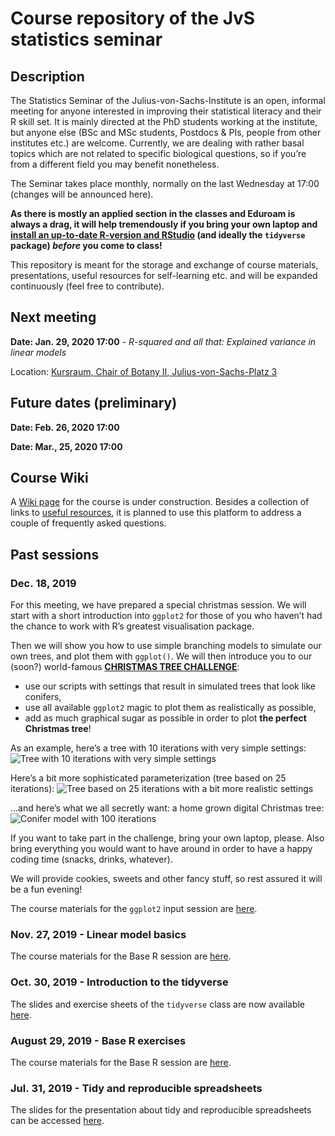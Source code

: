 Course repository of the JvS statistics seminar
================

## Description

The Statistics Seminar of the Julius-von-Sachs-Institute is an open,
informal meeting for anyone interested in improving their statistical
literacy and their R skill set. It is mainly directed at the PhD
students working at the institute, but anyone else (BSc and MSc
students, Postdocs & PIs, people from other institutes etc.) are
welcome. Currently, we are dealing with rather basal topics which are
not related to specific biological questions, so if you’re from a
different field you may benefit nonetheless.

The Seminar takes place monthly, normally on the last Wednesday at 17:00
(changes will be announced here).

**As there is mostly an applied section in the classes and Eduroam is
always a drag, it will help tremendously if you bring your own laptop
and [install an up-to-date R-version and
RStudio](https://rstudio-education.github.io/hopr/starting.html) (and
ideally the `tidyverse` package) *before* you come to class\!**

This repository is meant for the storage and exchange of course
materials, presentations, useful resources for self-learning etc. and
will be expanded continuously (feel free to contribute).

## Next meeting

**Date: Jan. 29, 2020 17:00** - *R-squared and all that: Explained
variance in linear models*

Location: [Kursraum, Chair of Botany II,
Julius-von-Sachs-Platz 3](https://wueaddress.uni-wuerzburg.de/search/map/99992113)

## Future dates (preliminary)

**Date: Feb. 26, 2020 17:00**

**Date: Mar., 25, 2020 17:00**

## Course Wiki

A [Wiki page](https://github.com/r-link/Julius_von_Stats/wiki) for the
course is under construction. Besides a collection of links to [useful
resources](https://github.com/r-link/Julius_von_Stats/wiki/Useful-resources),
it is planned to use this platform to address a couple of frequently
asked questions.

## Past sessions

### Dec. 18, 2019

For this meeting, we have prepared a special christmas session. We will
start with a short introduction into `ggplot2` for those of you who
haven’t had the chance to work with R’s greatest visualisation package.

Then we will show you how to use simple branching models to simulate our
own trees, and plot them with `ggplot()`. We will then introduce you to
our (soon?) world-famous [**CHRISTMAS TREE
CHALLENGE**](https://github.com/r-link/christmas_tree_challenge/):

  - use our scripts with settings that result in simulated trees that
    look like conifers,
  - use all available `ggplot2` magic to plot them as realistically as
    possible,
  - add as much graphical sugar as possible in order to plot **the
    perfect Christmas tree**\!

As an example, here’s a tree with 10 iterations with very simple
settings: ![Tree with 10 iterations with very simple
settings](figures/tree1.png)

Here’s a bit more sophisticated parameterization (tree based on 25
iterations): ![Tree based on 25 iterations with a bit more realistic
settings](figures/tree2.png)

…and here’s what we all secretly want: a home grown digital Christmas
tree: ![Conifer model with 100 iterations](figures/animation.gif)

If you want to take part in the challenge, bring your own laptop,
please. Also bring everything you would want to have around in order to
have a happy coding time (snacks, drinks, whatever).

We will provide cookies, sweets and other fancy stuff, so rest assured
it will be a fun evening\!

The course materials for the `ggplot2` input session are
[here](https://github.com/r-link/Julius_von_Stats/tree/master/materials/2019-12-18%20R%20ggplot2%20intro).

### Nov. 27, 2019 - Linear model basics

The course materials for the Base R session are
[here](https://github.com/r-link/Julius_von_Stats/tree/master/materials/2019-11-27%20linear%20models).

### Oct. 30, 2019 - Introduction to the tidyverse

The slides and exercise sheets of the `tidyverse` class are now
available
[here](https://github.com/r-link/Julius_von_Stats/tree/master/materials/2019-10-30%20R%20tidyverse).

### August 29, 2019 - Base R exercises

The course materials for the Base R session are
[here](https://github.com/r-link/Julius_von_Stats/tree/master/materials/2019-08-28%20-%20base%20R%20exercises).

### Jul. 31, 2019 - Tidy and reproducible spreadsheets

The slides for the presentation about tidy and reproducible spreadsheets
can be accessed
[here](https://github.com/r-link/Julius_von_Stats/blob/master/materials/2019-07-31%20-%20tidy%20and%20reproducible%20spreadsheets/Tidy%20and%20reproducible%20spreadsheets%20\(presentation\).pdf).
